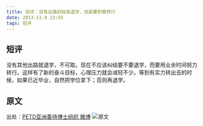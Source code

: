 ```yaml
---
title: 短评：没有出路别轻易退学，但是要积极转行
date: 2013-11-8 23:55
tags: 短评
---
```


## 短评
没有其他出路就退学，不可取。现在不应该纠结要不要退学，而要用业余时间努力转行。这样有了新的奋斗目标，心理压力就会减轻不少。等到有实力转出去的时候，如果已近毕业，自然把学位拿下；否则再退学。 

## 原文
出处：[PETD亚洲善待博士组织 微博](http://weibo.com/3208245947/AhGyh7wj4)
![原文](http://ww1.sinaimg.cn/mw690/bf39f2bbjw1eacwfjy6blj20hs3t7tsd.jpg)
